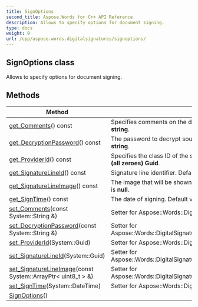 ```yaml
---
title: SignOptions
second_title: Aspose.Words for C++ API Reference
description: Allows to specify options for document signing. 
type: docs
weight: 0
url: /cpp/aspose.words.digitalsignatures/signoptions/
---
```

## SignOptions class


Allows to specify options for document signing. 

## Methods

| Method | Description |
| --- | --- |
| [get_Comments](./get_comments/)() const | Specifies comments on the digital signature. Default value is **empty string**.  |
| [get_DecryptionPassword](./get_decryptionpassword/)() const | The password to decrypt source document. Default value is **empty string**.  |
| [get_ProviderId](./get_providerid/)() const | Specifies the class ID of the signature provider. Default value is **Empty (all zeroes) Guid**.  |
| [get_SignatureLineId](./get_signaturelineid/)() const | Signature line identifier. Default value is **Empty (all zeroes) Guid**.  |
| [get_SignatureLineImage](./get_signaturelineimage/)() const | The image that will be shown in associated SignatureLine. Default value is **null**.  |
| [get_SignTime](./get_signtime/)() const | The date of signing. Default value is **current time** (Now).  |
| [set_Comments](./set_comments/)(const System::String &) | Setter for Aspose::Words::DigitalSignatures::SignOptions::get_Comments.  |
| [set_DecryptionPassword](./set_decryptionpassword/)(const System::String &) | Setter for Aspose::Words::DigitalSignatures::SignOptions::get_DecryptionPassword.  |
| [set_ProviderId](./set_providerid/)(System::Guid) | Setter for Aspose::Words::DigitalSignatures::SignOptions::get_ProviderId.  |
| [set_SignatureLineId](./set_signaturelineid/)(System::Guid) | Setter for Aspose::Words::DigitalSignatures::SignOptions::get_SignatureLineId.  |
| [set_SignatureLineImage](./set_signaturelineimage/)(const System::ArrayPtr< uint8_t > &) | Setter for Aspose::Words::DigitalSignatures::SignOptions::get_SignatureLineImage.  |
| [set_SignTime](./set_signtime/)(System::DateTime) | Setter for Aspose::Words::DigitalSignatures::SignOptions::get_SignTime.  |
| [SignOptions](./signoptions/)() |  |
